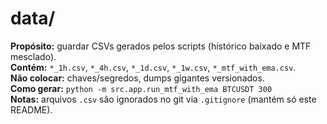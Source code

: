 # data/
**Propósito:** guardar CSVs gerados pelos scripts (histórico baixado e MTF mesclado).  
**Contém:** `*_1h.csv`, `*_4h.csv`, `*_1d.csv`, `*_1w.csv`, `*_mtf_with_ema.csv`.  
**Não colocar:** chaves/segredos, dumps gigantes versionados.  
**Como gerar:** `python -m src.app.run_mtf_with_ema BTCUSDT 300`  
**Notas:** arquivos `.csv` são ignorados no git via `.gitignore` (mantém só este README).
